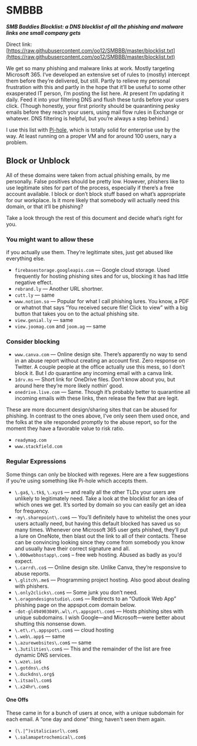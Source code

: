 # SMBBB
**_SMB Baddies Blocklist: a DNS blocklist of all the phishing and malware links one small company gets_**

Direct link: [https://raw.githubusercontent.com/oo12/SMBBB/master/blocklist.txt](https://raw.githubusercontent.com/oo12/SMBBB/master/blocklist.txt)

We get so many phishing and malware links at work. Mostly targeting Microsoft 365. I‘ve developed an extensive set of rules to (mostly) intercept them before they’re delivered, but still. Partly to relieve my personal frustration with this and partly in the hope that it’ll be useful to some other exasperated IT person, I’m posting the list here. At present I’m updating it daily. Feed it into your filtering DNS and flush these turds before your users click. (Though honestly, your first priority should be quarantining pesky emails before they reach your users, using mail flow rules in Exchange or whatever. DNS filtering is helpful, but you’re always a step behind.)

I use this list with [Pi-hole](https://pi-hole.net), which is totally solid for enterprise use by the way. At least running on a proper VM and for around 100 users, nary a problem.

## Block or Unblock

All of these domains were taken from actual phishing emails, by me personally. False positives should be pretty low. However, phishers like to use legitimate sites for part of the process, especially if there’s a free account available. I block or don’t block stuff based on what’s appropriate for our workplace. Is it more likely that somebody will actually need this domain, or that it‘ll be phishing?

Take a look through the rest of this document and decide what’s right for you.

### You might want to allow these

if you actually use them. They’re legitimate sites, just get abused like everything else.

* `firebasestorage.googleapis.com` — Google cloud storage. Used frequently for hosting phishing sites and for us, blocking it has had little negative effect.
* `rebrand.ly` — Another URL shortner.
* `cutt.ly` — same
* `www.notion.so` — Popular for what I call phishing lures. You know, a PDF or whatnot that says “You received secure file! Click to view” with a big button that takes you on to the actual phishing site.
* `view.genial.ly` — same
* `view.joomag.com` and `joom.ag` — same

### Consider blocking

* `www.canva.com` — Online design site. There’s apparently no way to send in an abuse report without creating an account first. Zero response on Twitter. A couple people at the office actually use this mess, so I don’t block it. But I *do* quarantine any incoming email with a canva link.
* `1drv.ms` — Short link for OneDrive files. Don’t know about you, but around here they’re more likely nothin’ good.
* `onedrive.live.com` — Same. Though it’s probably better to quarantine all incoming emails with these links, then release the few that are legit.

These are more document design/sharing sites that can be abused for phishing. In contrast to the ones above, I’ve only seen them used once, and the folks at the site responded promptly to the abuse report, so for the moment they have a favorable value to risk ratio.

* `readymag.com`
* `www.stackfield.com`

### Regular Expressions

Some things can only be blocked with regexes. Here are a few suggestions if you’re using something like Pi-hole which accepts them.

* `\.ga$`, `\.tk$`, `\.xyz$` — and really all the other TLDs your users are unlikely to legitimately need. Take a look at the blocklist for an idea of which ones we get. It’s sorted by domain so you can easily get an idea for frequency.
* `-my\.sharepoint\.com$` — You’ll definitely have to whitelist the ones your users actually need, but having this default blocked has saved us so many times. Whenever one Microsoft 365 user gets phished, they’ll put a lure on OneNote, then blast out the link to all of their contacts. These can be convincing looking since they come from somebody you know and usually have their correct signature and all.
* `\.000webhostapp\.com$` – free web hosting. Abused as badly as you’d expect.
* `\.carrd\.co$` — Online design site. Unlike Canva, they’re responsive to abuse reports.
* `\.glitch\.me$` — Programming project hosting. Also good about dealing with phishers.
* `\.only2clicks\.com$` — Some junk you don’t need.
* `\.oragondesignstudio\.com$` — Redirects to an “Outlook Web App” phishing page on the appspot.com domain below.
* `-dot-gl494903049\.wl\.r\.appspot\.com$` — Hosts phishing sites with unique subdomains. I wish Google—and Microsoft—were better about shutting this nonsense down.
* `\.et\.r\.appspot\.com$` — cloud hosting
* `\.web\.app$` — same
* `\.azurewebsites\.com$` — same
* `\.3utilities\.com$` — This and the remainder of the list are free dynamic DNS services.
* `\.wze\.io$`
* `\.gotdns\.ch$`
* `\.duckdns\.org$`
* `\.itsaol\.com$`
* `\.x24hr\.com$`

#### One Offs

These came in for a bunch of users at once, with a unique subdomain for each email. A “one day and done” thing; haven't seen them again.

* `(\.|^)vitaliciasrl\.com$`
* `\.salamapetrochemical\.com$`
